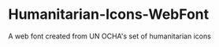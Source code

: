 Humanitarian-Icons-WebFont
==========================

A web font created from UN OCHA's set of humanitarian icons
